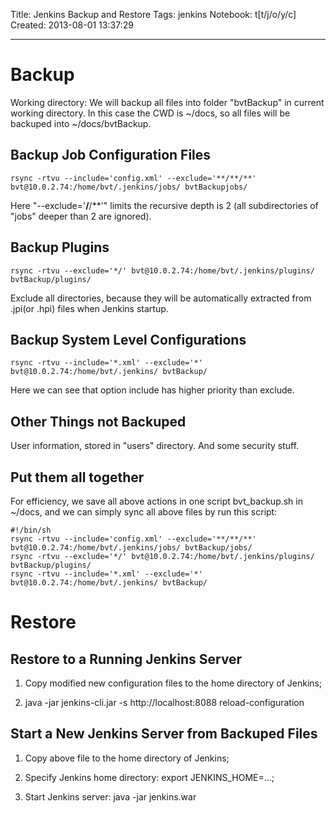 Title: Jenkins Backup and Restore
Tags: jenkins
Notebook: t[t/j/o/y/c]
Created: 2013-08-01 13:37:29

------

# Backup

Working directory: We will backup all files into folder "bvtBackup" in current working directory. In this case the CWD is ~/docs, so all files will be backuped into ~/docs/bvtBackup.

## Backup Job Configuration Files

    rsync -rtvu --include='config.xml' --exclude='**/**/**' bvt@10.0.2.74:/home/bvt/.jenkins/jobs/ bvtBackupjobs/

Here "--exclude='**/**/**'" limits the recursive depth is 2 (all subdirectories of "jobs" deeper than 2 are ignored).

## Backup Plugins

    rsync -rtvu --exclude='*/' bvt@10.0.2.74:/home/bvt/.jenkins/plugins/ bvtBackup/plugins/

Exclude all directories, because they will be automatically extracted from .jpi(or .hpi) files when Jenkins startup.

## Backup System Level Configurations

    rsync -rtvu --include='*.xml' --exclude='*' bvt@10.0.2.74:/home/bvt/.jenkins/ bvtBackup/

Here we can see that option include has higher priority than exclude.

## Other Things not Backuped

User information, stored in "users" directory. And some security stuff.

## Put them all together

For efficiency, we save all above actions in one script bvt_backup.sh in ~/docs, and we can simply sync all above files by run this script:

    #!/bin/sh
    rsync -rtvu --include='config.xml' --exclude='**/**/**' bvt@10.0.2.74:/home/bvt/.jenkins/jobs/ bvtBackup/jobs/ 
    rsync -rtvu --exclude='*/' bvt@10.0.2.74:/home/bvt/.jenkins/plugins/ bvtBackup/plugins/ 
    rsync -rtvu --include='*.xml' --exclude='*' bvt@10.0.2.74:/home/bvt/.jenkins/ bvtBackup/ 

# Restore

## Restore to a Running Jenkins Server

1. Copy modified new configuration files to the home directory of Jenkins;

1. java -jar jenkins-cli.jar -s http://localhost:8088 reload-configuration

## Start a New Jenkins Server from Backuped Files

1. Copy above file to the home directory of Jenkins;

1. Specify Jenkins home directory: export JENKINS_HOME=...;

1. Start Jenkins server: java -jar jenkins.war
